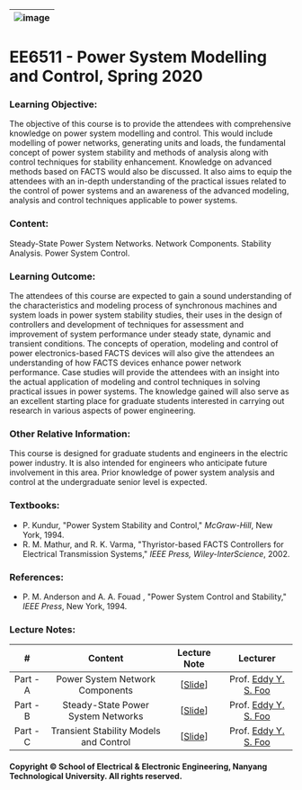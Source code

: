 |![image](https://github.com/ldkong1205/NTU-Graduate-Courses/blob/master/Courses/EE6511/logo.png)|
|---|
# EE6511 - Power System Modelling and Control, Spring 2020

### Learning Objective:

The objective of this course is to provide the attendees with comprehensive knowledge on power system modelling and control. This would include modelling of power networks, generating units and loads, the fundamental concept of power system stability and methods of analysis along with control techniques for stability enhancement. Knowledge on advanced methods based on FACTS would also be discussed. It also aims to equip the attendees with an in-depth understanding of the practical issues related to the control of power systems and an awareness of the advanced modeling, analysis and control techniques applicable to power systems.

### Content:

Steady-State Power System Networks. Network Components. Stability Analysis. Power System Control.

### Learning Outcome:

The attendees of this course are expected to gain a sound understanding of the characteristics and modeling process of synchronous machines and system loads in power system stability studies, their uses in the design of controllers and development of techniques for assessment and improvement of system performance under steady state, dynamic and transient conditions. The concepts of operation, modeling and control of power electronics-based FACTS devices will also give the attendees an understanding of how FACTS devices enhance power network performance. Case studies will provide the attendees with an insight into the actual application of modeling and control techniques in solving practical issues in power systems. The knowledge gained will also serve as an excellent starting place for graduate students interested in carrying out research in various aspects of power engineering.

### Other Relative Information:

This course is designed for graduate students and engineers in the electric power industry. It is also intended for engineers who anticipate future involvement in this area. Prior knowledge of power system analysis and control at the undergraduate senior level is expected.

### Textbooks:

- P. Kundur, "Power System Stability and Control," <i>McGraw-Hill</i>, New York, 1994.
- R. M. Mathur, and R. K. Varma, "Thyristor-based FACTS Controllers for Electrical Transmission Systems," <i>IEEE Press, Wiley-InterScience</i>, 2002.

### References:

- P. M. Anderson and A. A. Fouad , "Power System Control and Stability," <i>IEEE Press</i>, New York, 1994.

### Lecture Notes:

|#|Content|Lecture Note|Lecturer|
|:---:|:---:|:---:|:---:|
|Part - A|Power System Network Components|[[Slide](https://github.com/ldkong1205/NTU-Graduate-Courses/blob/master/Courses/EE6511/Slides/EE6511%20PART%20A(FYS).pdf)]|Prof. [Eddy Y. S. Foo](http://research.ntu.edu.sg/expertise/academicprofile/Pages/StaffProfile.aspx?ST_EMAILID=eddyfoo)|
|Part - B|Steady-State Power System Networks|[[Slide](https://github.com/ldkong1205/NTU-Graduate-Courses/blob/master/Courses/EE6511/Slides/EE6511%20PART%20B(FYS).pdf)]|Prof. [Eddy Y. S. Foo](http://research.ntu.edu.sg/expertise/academicprofile/Pages/StaffProfile.aspx?ST_EMAILID=eddyfoo)|
|Part - C|Transient Stability Models and Control|[[Slide](https://github.com/ldkong1205/NTU-Graduate-Courses/blob/master/Courses/EE6511/Slides/EE6511%20PART%20C(FYS).pdf)]|Prof. [Eddy Y. S. Foo](http://research.ntu.edu.sg/expertise/academicprofile/Pages/StaffProfile.aspx?ST_EMAILID=eddyfoo)|

#### Copyright © School of Electrical & Electronic Engineering, Nanyang Technological University. All rights reserved.
